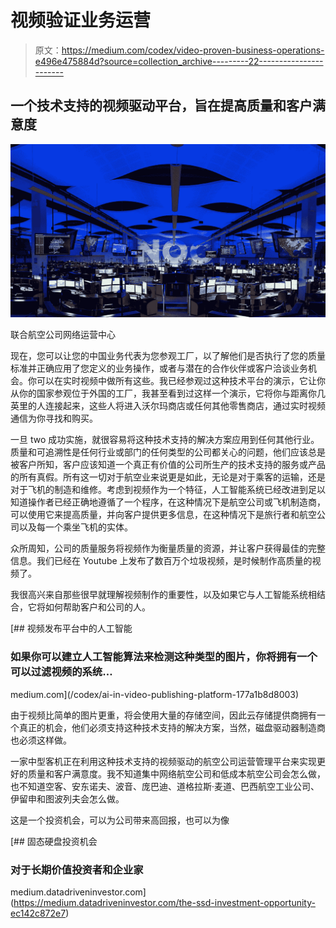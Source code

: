 # 视频验证业务运营

> 原文：<https://medium.com/codex/video-proven-business-operations-e496e475884d?source=collection_archive---------22----------------------->

## 一个技术支持的视频驱动平台，旨在提高质量和客户满意度

![](img/1c6ecac2361e289d1c2b134037f24ac8.png)

联合航空公司网络运营中心

现在，您可以让您的中国业务代表为您参观工厂，以了解他们是否执行了您的质量标准并正确应用了您定义的业务操作，或者与潜在的合作伙伴或客户洽谈业务机会。你可以在实时视频中做所有这些。我已经参观过这种技术平台的演示，它让你从你的国家参观位于外国的工厂，我甚至看到过这样一个演示，它将你与距离你几英里的人连接起来，这些人将进入沃尔玛商店或任何其他零售商店，通过实时视频通信为你寻找和购买。

一旦 two 成功实施，就很容易将这种技术支持的解决方案应用到任何其他行业。质量和可追溯性是任何行业或部门的任何类型的公司都关心的问题，他们应该总是被客户所知，客户应该知道一个真正有价值的公司所生产的技术支持的服务或产品的所有真假。所有这一切对于航空业来说更是如此，无论是对于乘客的运输，还是对于飞机的制造和维修。考虑到视频作为一个特征，人工智能系统已经改进到足以知道操作者已经正确地遵循了一个程序，在这种情况下是航空公司或飞机制造商，可以使用它来提高质量，并向客户提供更多信息，在这种情况下是旅行者和航空公司以及每一个乘坐飞机的实体。

众所周知，公司的质量服务将视频作为衡量质量的资源，并让客户获得最佳的完整信息。我们已经在 Youtube 上发布了数百万个垃圾视频，是时候制作高质量的视频了。

我很高兴来自那些很早就理解视频制作的重要性，以及如果它与人工智能系统相结合，它将如何帮助客户和公司的人。

[](/codex/ai-in-video-publishing-platform-177a1b8d8003) [## 视频发布平台中的人工智能

### 如果你可以建立人工智能算法来检测这种类型的图片，你将拥有一个可以过滤视频的系统…

medium.com](/codex/ai-in-video-publishing-platform-177a1b8d8003) 

由于视频比简单的图片更重，将会使用大量的存储空间，因此云存储提供商拥有一个真正的机会，他们必须支持这种技术支持的解决方案，当然，磁盘驱动器制造商也必须这样做。

一家中型客机正在利用这种技术支持的视频驱动的航空公司运营管理平台来实现更好的质量和客户满意度。我不知道集中网络航空公司和低成本航空公司会怎么做，也不知道空客、安东诺夫、波音、庞巴迪、道格拉斯·麦道、巴西航空工业公司、伊留申和图波列夫会怎么做。

这是一个投资机会，可以为公司带来高回报，也可以为像

[](https://medium.datadriveninvestor.com/the-ssd-investment-opportunity-ec142c872e7) [## 固态硬盘投资机会

### 对于长期价值投资者和企业家

medium.datadriveninvestor.com](https://medium.datadriveninvestor.com/the-ssd-investment-opportunity-ec142c872e7)